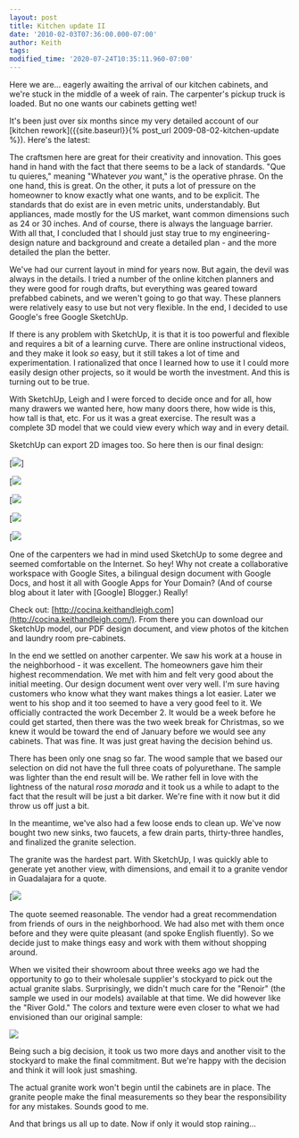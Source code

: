 ```yaml
---
layout: post
title: Kitchen update II
date: '2010-02-03T07:36:00.000-07:00'
author: Keith
tags:
modified_time: '2020-07-24T10:35:11.960-07:00'
---
```

Here we are... eagerly awaiting the arrival of our kitchen cabinets, and
we're stuck in the middle of a week of rain. The carpenter's pickup
truck is loaded. But no one wants our cabinets getting wet!

It's been just over six months since my very detailed account of our
[kitchen rework]({{site.baseurl}}{% post_url 2009-08-02-kitchen-update %}).
Here's the latest:

The craftsmen here are great for their creativity and innovation. This
goes hand in hand with the fact that there seems to be a lack of
standards. "Que tu quieres," meaning "Whatever *you* want," is the
operative phrase. On the one hand, this is great. On the other, it puts
a lot of pressure on the homeowner to know exactly what one wants, and
to be explicit. The standards that do exist are in even metric units,
understandably. But appliances, made mostly for the US market, want
common dimensions such as 24 or 30 inches. And of course, there is
always the language barrier. With all that, I concluded that I should
just stay true to my engineering-design nature and background and create
a detailed plan - and the more detailed the plan the better.

We've had our current layout in mind for years now. But again, the devil
was always in the details. I tried a number of the online kitchen
planners and they were good for rough drafts, but everything was geared
toward prefabbed cabinets, and we weren't going to go that way. These
planners were relatively easy to use but not very flexible. In the end,
I decided to use Google's free Google SketchUp.

If there is any problem with SketchUp, it is that it is too powerful and
flexible and requires a bit of a learning curve. There are online
instructional videos, and they make it look *so* easy, but it still
takes a lot of time and experimentation. I rationalized that once I
learned how to use it I could more easily design other projects, so it
would be worth the investment. And this is turning out to be true.

With SketchUp, Leigh and I were forced to decide once and for all, how
many drawers we wanted here, how many doors there, how wide is this, how
tall is that, etc. For us it was a great exercise. The result was a
complete 3D model that we could view every which way and in every
detail.

SketchUp can export 2D images too. So here then is our final design:

[![]({{site.baseurl}}/assets/images/Cocina%20de%20Ernesto%20v%2052A.jpg)]

[![]({{site.baseurl}}/assets/images/Cocina%20de%20Ernesto%20v%2052B.jpg)

[![]({{site.baseurl}}/assets/images/Cocina%20de%20Ernesto%20v%2052C.jpg)

[![]({{site.baseurl}}/assets/images/Cocina%20de%20Ernesto%20v%2052%20D%200.jpg)

[![]({{site.baseurl}}/assets/images/Laundry%2021A.jpg)

One of the carpenters we had in mind used SketchUp to some degree and
seemed comfortable on the Internet. So hey! Why not create a
collaborative workspace with Google Sites, a bilingual design document
with Google Docs, and host it all with Google Apps for Your Domain? (And
of course blog about it later with \[Google\] Blogger.) Really!

Check out:
[http://cocina.keithandleigh.com](http://cocina.keithandleigh.com/).
From there you can download our SketchUp model, our PDF design document,
and view photos of the kitchen and laundry room pre-cabinets.

In the end we settled on another carpenter. We saw his work at a house
in the neighborhood - it was excellent. The homeowners gave him their
highest recommendation. We met with him and felt very good about the
initial meeting. Our design document went over very well. I'm sure
having customers who know what they want makes things a lot easier.
Later we went to his shop and it too seemed to have a very good feel to
it. We officially contracted the work December 2. It would be a week
before he could get started, then there was the two week break for
Christmas, so we knew it would be toward the end of January before we
would see any cabinets. That was fine. It was just great having the
decision behind us.

There has been only one snag so far. The wood sample that we based our
selection on did not have the full three coats of polyurethane. The
sample was lighter than the end result will be. We rather fell in love
with the lightness of the natural *rosa morada* and it took us a while
to adapt to the fact that the result will be just a bit darker. We're
fine with it now but it did throw us off just a bit.

In the meantime, we've also had a few loose ends to clean up. We've now
bought two new sinks, two faucets, a few drain parts, thirty-three
handles, and finalized the granite selection.

The granite was the hardest part. With SketchUp, I was quickly able to
generate yet another view, with dimensions, and email it to a granite
vendor in Guadalajara for a quote.

[![]({{site.baseurl}}/assets/images/Cocina%20de%20Ernesto%20v%2052%20A.jpg)

The quote seemed reasonable. The vendor had a great recommendation from
friends of ours in the neighborhood. We had also met with them once
before and they were quite pleasant (and spoke English fluently). So we
decide just to make things easy and work with them without shopping
around.

When we visited their showroom about three weeks ago we had the
opportunity to go to their wholesale supplier's stockyard to pick out
the actual granite slabs. Surprisingly, we didn't much care for the
"Renoir" (the sample we used in our models) available at that time. We
did however like the "River Gold." The colors and texture were even
closer to what we had envisioned than our original sample:

[![]({{site.baseurl}}/assets/images/IMG_6515.JPG)]({{site.baseurl}}/assets/images/IMG_6515.JPG)

Being such a big decision, it took us two more days and another visit to
the stockyard to make the final commitment. But we're happy with the
decision and think it will look just smashing.

The actual granite work won't begin until the cabinets are in place. The
granite people make the final measurements so they bear the
responsibility for any mistakes. Sounds good to me.

And that brings us all up to date. Now if only it would stop raining...
